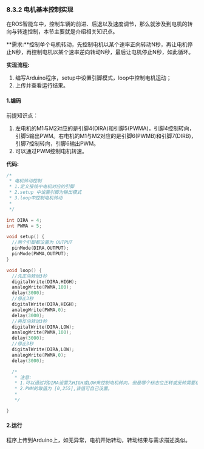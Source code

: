 ### 8.3.2 电机基本控制实现

在ROS智能车中，控制车辆的前进、后退以及速度调节，那么就涉及到电机的转向与转速控制，本节主要就是介绍相关知识点。

**需求:**控制单个电机转动，先控制电机以某个速率正向转动N秒，再让电机停止N秒，再控制电机以某个速率逆向转动N秒，最后让电机停止N秒，如此循环。

**实现流程:**

1. 编写Arduino程序，setup中设置引脚模式，loop中控制电机运动；
2. 上传并查看运行结果。

#### 1.编码

前提知识点：

1. 左电机的M1与M2对应的是引脚4\(DIRA\)和引脚5\(PWMA\)，引脚4控制转向，引脚5输出PWM。右电机的M1与M2对应的是引脚6\(PWMB\)和引脚7\(DIRB\)，引脚7控制转向，引脚6输出PWM。
2. 可以通过PWM控制电机转速。

**代码:**

```cpp
/*
 * 电机转动控制
 * 1.定义接线中电机对应的引脚
 * 2.setup 中设置引脚为输出模式
 * 3.loop中控制电机转动
 * 
 */

int DIRA = 4;
int PWMA = 5;

void setup() {
  //两个引脚都设置为 OUTPUT
  pinMode(DIRA,OUTPUT);
  pinMode(PWMA,OUTPUT);
}

void loop() {
  //先正向转动3秒
  digitalWrite(DIRA,HIGH);
  analogWrite(PWMA,100);
  delay(3000);
  //停止3秒
  digitalWrite(DIRA,HIGH);
  analogWrite(PWMA,0);
  delay(3000);
  //再反向转动3秒
  digitalWrite(DIRA,LOW);
  analogWrite(PWMA,100);
  delay(3000);
  //停止3秒
  digitalWrite(DIRA,LOW);
  analogWrite(PWMA,0);
  delay(3000);

  /*
   * 注意: 
   * 1.可以通过将DIRA设置为HIGH或LOW来控制电机转向，但是哪个标志位正转或反转需要根据需求判断，转向是相对的。
   * 2.PWM的取值为 [0,255],该值可自己设置。
   * 
   */

}
```

#### 2.运行

程序上传到Arduino上，如无异常，电机开始转动，转动结果与需求描述类似。

